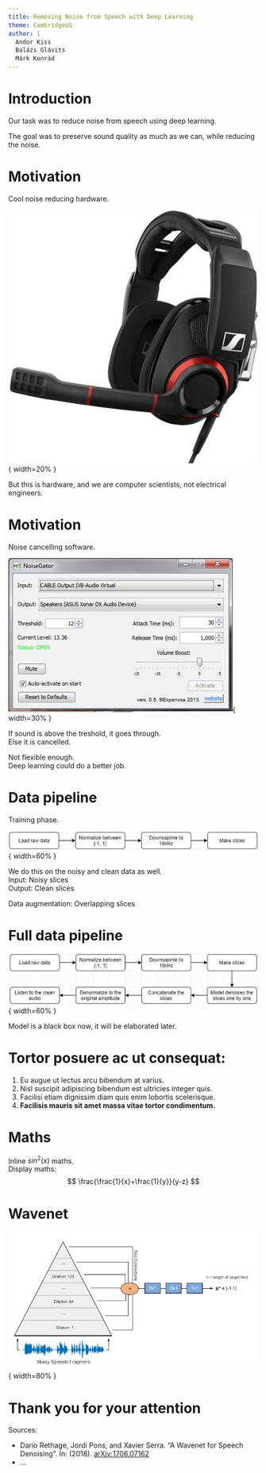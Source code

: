 ```yaml
---
title: Removing Noise from Speech with Deep Learning
theme: CambridgeUS
author: |
  Andor Kiss  
  Balázs Glávits  
  Márk Konrád  
---
```


# Introduction

Our task was to reduce noise from speech using deep learning.  

The goal was to preserve sound quality as much as we can, while reducing the noise.  

# Motivation

Cool noise reducing hardware.

![Sennheiser GSP-500](img/gsp-500.jpg){ width=20% }

But this is hardware, and we are computer scientists, not electrical engineers.  

# Motivation

Noise cancelling software.

![NoiseGator Software](img/noisegator.jpg){ width=30% }

If sound is above the treshold, it goes through.  
Else it is cancelled.  

Not flexible enough.  
Deep learning could do a better job.

# Data pipeline

Training phase.

![Training preprocessing](img/Preprocess1.JPG){ width=60% }
 
We do this on the noisy and clean data as well.  
Input: Noisy slices  
Output: Clean slices  

Data augmentation: Overlapping slices  

# Full data pipeline

![Inference preprocessing](img/Preprocess2.JPG){ width=60% }  

Model is a black box now, it will be elaborated later.  


# Tortor posuere ac ut consequat:

1. Eu augue ut lectus arcu bibendum at varius.
2. Nisl suscipit adipiscing bibendum est ultricies integer quis.
3. Facilisi etiam dignissim diam quis enim lobortis scelerisque.
4. **Facilisis mauris sit amet massa vitae tortor condimentum.**

# Maths

Inline $sin^{2}(x)$ maths.  
Display maths:  
$$ \frac{\frac{1}{x}+\frac{1}{y}}{y-z} $$

# Wavenet

![Wavenet](img/own_wavenet.png){ width=80% }



# Thank you for your attention

Sources:
 
- Dario Rethage, Jordi Pons, and Xavier Serra. “A Wavenet for Speech Denoising”. In: (2018). [arXiv:1706.07162](https://arxiv.org/abs/1706.07162)
- ...
